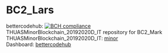 # BC2_Lars
bettercodehub: [![BCH compliance](https://bettercodehub.com/edge/badge/web3assignments/BC2_Lars?branch=master)](https://bettercodehub.com/) 
<br> 
THUASMinorBlockchain_20192020D_IT repository for BC2_Mark
<br> 
THUASMinorBlockchain_20192020D_IT: [minor] 
<br> 
Dashboard: [bettercodehub] 
<br> 

[minor]: https://github.com/web3examples/THUASMinorBlockchain_20192020D_IT
[bettercodehub]: https://github.com/web3assignments/bettercodehub
